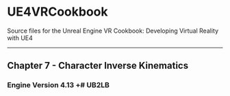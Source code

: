 # UE4VRCookbook
Source files for the Unreal Engine VR Cookbook: Developing Virtual Reality with UE4
***
## Chapter 7 - Character Inverse Kinematics
### Engine Version 4.13 +# UB2LB
